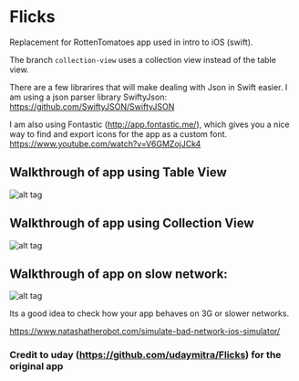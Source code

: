 # Flicks

Replacement for RottenTomatoes app used in intro to iOS (swift).

The branch `collection-view` uses a collection view instead of the table view.

There are a few librarires that will make dealing with Json in Swift easier. I am using a json parser library SwiftyJson:
https://github.com/SwiftyJSON/SwiftyJSON

I am also using Fontastic (http://app.fontastic.me/), which gives you a nice way to find and export icons for the app as a custom font.
https://www.youtube.com/watch?v=V6GMZojJCk4

## Walkthrough of app using Table View

![alt tag](https://github.com/codepath/ios_flicks_swift/blob/master/walkthroughs/flicks_walkthrough.gif)

## Walkthrough of app using Collection View

![alt tag](https://github.com/codepath/ios_flicks_swift/blob/master/walkthroughs/flicks_walkthrough.gif)

## Walkthrough of app on slow network:

![alt tag](https://github.com/codepath/ios_flicks_swift/blob/master/walkthroughs/flicks_walkthrough_3g.gif)

Its a good idea to check how your app behaves on 3G or slower networks. 

https://www.natashatherobot.com/simulate-bad-network-ios-simulator/


### Credit to uday (https://github.com/udaymitra/Flicks) for the original app
